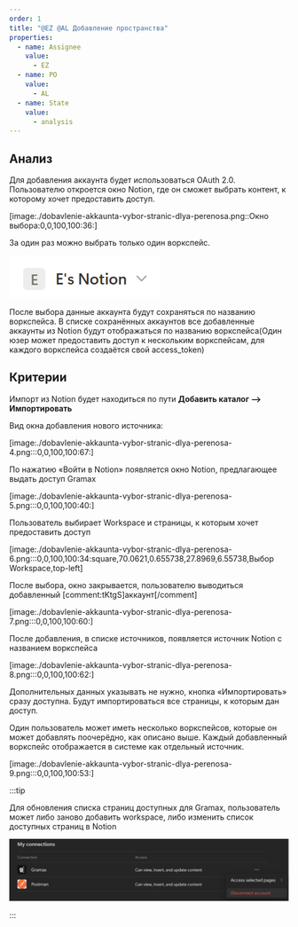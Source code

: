 ```yaml
---
order: 1
title: "@EZ @AL Добавление пространства"
properties:
  - name: Assignee
    value:
      - EZ
  - name: PO
    value:
      - AL
  - name: State
    value:
      - analysis
---
```


## Анализ

Для добавления аккаунта будет использоваться OAuth 2.0. Пользователю откроется окно Notion, где он сможет выбрать контент, к которому хочет предоставить доступ.

[image:./dobavlenie-akkaunta-vybor-stranic-dlya-perenosa.png::Окно выбора:0,0,100,100:36:]

За один раз можно выбрать только один воркспейс.

![](./dobavlenie-akkaunta-vybor-stranic-dlya-perenosa-2.png "Workspace")

После выбора данные аккаунта будут сохраняться по названию воркспейса. В списке сохранённых аккаунтов все добавленные аккаунты из Notion будут отображаться по названию воркспейса(Один юзер может предоставить доступ к нескольким воркспейсам, для каждого воркспейса создаётся свой access_token)

## Критерии

Импорт из Notion будет находиться по пути **Добавить каталог --> Импортировать**

Вид окна добавления нового источника:

[image:./dobavlenie-akkaunta-vybor-stranic-dlya-perenosa-4.png:::0,0,100,100:67:]

По нажатию «Войти в Notion» появляется окно Notion, предлагающее выдать доступ Gramax

[image:./dobavlenie-akkaunta-vybor-stranic-dlya-perenosa-5.png:::0,0,100,100:40:]

Пользователь выбирает Workspace и страницы, к которым хочет предоставить доступ

[image:./dobavlenie-akkaunta-vybor-stranic-dlya-perenosa-6.png:::0,0,100,100:34:square,70.0621,0.655738,27.8969,6.55738,Выбор Workspace,top-left]

После выбора, окно закрывается, пользователю выводиться добавленный [comment:tKtgS]аккаунт[/comment]

[image:./dobavlenie-akkaunta-vybor-stranic-dlya-perenosa-7.png:::0,0,100,100:60:]

После добавления, в списке источников, появляется источник Notion с названием воркспейса

[image:./dobavlenie-akkaunta-vybor-stranic-dlya-perenosa-8.png:::0,0,100,100:62:]

Дополнительных данных указывать не нужно, кнопка «Импортировать» сразу доступна. Будут импортироваться все страницы, к которым дан доступ.

Один пользователь может иметь несколько воркспейсов, которые он может добавлять поочерёдно, как описано выше. Каждый добавленный воркспейс отображается в системе как отдельный источник.

[image:./dobavlenie-akkaunta-vybor-stranic-dlya-perenosa-9.png:::0,0,100,100:53:]

:::tip 

Для обновления списка страниц доступных для Gramax, пользователь может либо заново добавить workspace, либо изменить список доступных страниц в Notion

![](./dobavlenie-akkaunta-vybor-stranic-dlya-perenosa-3.png)

:::


